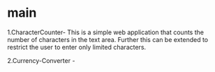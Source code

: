 # main

1.CharacterCounter-
This is a simple web application that counts the number of characters in the text area. Further this can be extended to restrict the user to enter only limited characters.

2.Currency-Converter - 



